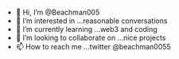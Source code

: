 - 👋 Hi, I’m @Beachman005
- 👀 I’m interested in ...reasonable conversations
- 🌱 I’m currently learning ...web3 and coding 
- 💞️ I’m looking to collaborate on ...nice projects 
- 📫 How to reach me ...twitter @beachman0055

<!---
Beachman005/Beachman005 is a ✨ special ✨ repository because its `README.md` (this file) appears on your GitHub profile.
You can click the Preview link to take a look at your changes.
--->
